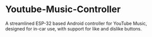 # Youtube-Music-Controller
A streamlined ESP-32 based Android controller for YouTube Music, designed for in-car use, with support for like and dislike buttons.
